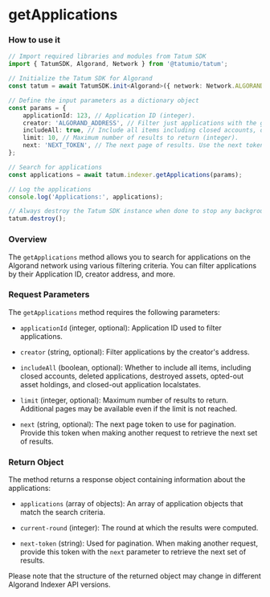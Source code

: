 # getApplications

### How to use it

```typescript
// Import required libraries and modules from Tatum SDK
import { TatumSDK, Algorand, Network } from '@tatumio/tatum';

// Initialize the Tatum SDK for Algorand
const tatum = await TatumSDK.init<Algorand>({ network: Network.ALGORAND });

// Define the input parameters as a dictionary object
const params = {
    applicationId: 123, // Application ID (integer).
    creator: 'ALGORAND_ADDRESS', // Filter just applications with the given creator address (string).
    includeAll: true, // Include all items including closed accounts, deleted applications, destroyed assets, opted-out asset holdings, and closed-out application localstates (boolean).
    limit: 10, // Maximum number of results to return (integer).
    next: 'NEXT_TOKEN', // The next page of results. Use the next token provided by the previous results (string).
};

// Search for applications
const applications = await tatum.indexer.getApplications(params);

// Log the applications
console.log('Applications:', applications);

// Always destroy the Tatum SDK instance when done to stop any background processes
tatum.destroy();
```

### Overview

The `getApplications` method allows you to search for applications on the Algorand network using various filtering criteria. You can filter applications by their Application ID, creator address, and more.

### Request Parameters

The `getApplications` method requires the following parameters:

- `applicationId` (integer, optional): Application ID used to filter applications.

- `creator` (string, optional): Filter applications by the creator's address.

- `includeAll` (boolean, optional): Whether to include all items, including closed accounts, deleted applications, destroyed assets, opted-out asset holdings, and closed-out application localstates.

- `limit` (integer, optional): Maximum number of results to return. Additional pages may be available even if the limit is not reached.

- `next` (string, optional): The next page token to use for pagination. Provide this token when making another request to retrieve the next set of results.

### Return Object

The method returns a response object containing information about the applications:

- `applications` (array of objects): An array of application objects that match the search criteria.

- `current-round` (integer): The round at which the results were computed.

- `next-token` (string): Used for pagination. When making another request, provide this token with the `next` parameter to retrieve the next set of results.

Please note that the structure of the returned object may change in different Algorand Indexer API versions.